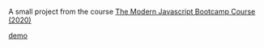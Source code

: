 A small project from the course [The Modern Javascript Bootcamp Course (2020)](https://www.udemy.com/course/javascript-beginners-complete-tutorial/)

[demo](https://recafox.github.io/secretmsg/)
